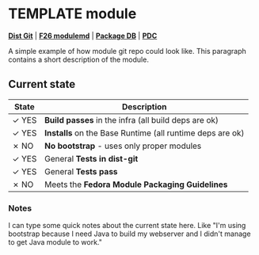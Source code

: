 # TEMPLATE module

[**Dist Git**](http://pkgs.fedoraproject.org/cgit/modules/nginx.git/) |
[**F26 modulemd**](http://pkgs.fedoraproject.org/cgit/modules/nginx.git/tree/nginx.yaml?h=f26) |
[**Package DB**](https://admin.fedoraproject.org/pkgdb/package/modules/nginx/) |
[**PDC**](https://pdc.fedoraproject.org/rest_api/v1/unreleasedvariants/?active=True&variant_name=nginx)


A simple example of how module git repo could look like. This paragraph contains a short description of the module.

## Current state

| State | Description |
|-------|-------------|
| ✓ YES | **Build passes** in the infra (all build deps are ok) |
| ✓ YES | **Installs** on the Base Runtime (all runtime deps are ok) |
| ✗ NO  | **No bootstrap** - uses only proper modules |
| ✓ YES | General **Tests in dist-git** |
| ✓ YES | General **Tests pass** |
| ✗ NO  | Meets the **Fedora Module Packaging Guidelines** |

### Notes

I can type some quick notes about the current state here. Like "I'm using bootstrap because I need Java to build my webserver and I didn't manage to get Java module to work."


